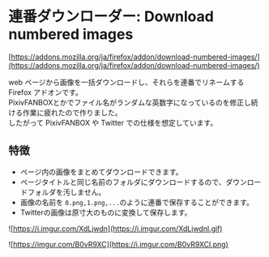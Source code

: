 # 連番ダウンローダー: Download numbered images

[https://addons.mozilla.org/ja/firefox/addon/download-numbered-images/](https://addons.mozilla.org/ja/firefox/addon/download-numbered-images/)

web ページから画像を一括ダウンロードし、それらを連番でリネームする Firefox アドオンです。  
PixivFANBOXとかでファイル名がランダムな英数字になっているのを修正し続ける作業に疲れたので作りました。  
したがって PixivFANBOX や Twitter での仕様を想定しています。

## 特徴

- ページ内の画像をまとめてダウンロードできます。
- ページタイトルと同じ名前のフォルダにダウンロードするので、ダウンロードフォルダを汚しません。
- 画像の名前を `0.png,1.png,...`のように連番で保存することができます。
- Twitterの画像は原寸大のものに変換して保存します。

![https://i.imgur.com/XdLjwdn](https://i.imgur.com/XdLjwdnl.gif)

![https://imgur.com/B0vR9XC](https://i.imgur.com/B0vR9XCl.png)
